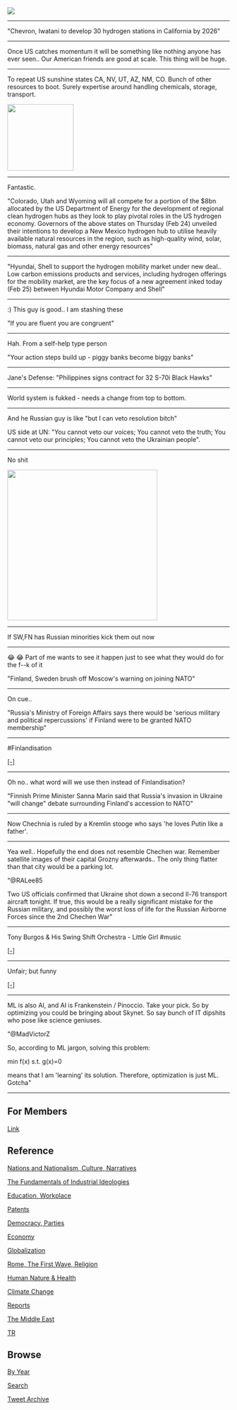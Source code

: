 <img src="https://drive.google.com/uc?export=view&id=1B2wf9R7AMH1d7Vw6e2mucLbIQ5NSjir7"/>


---

"Chevron, Iwatani to develop 30 hydrogen stations in California by 2026"

---

Once US catches momentum it will be something like nothing anyone has
ever seen..  Our American friends are good at scale. This thing will
be huge.

---

To repeat US sunshine states CA, NV, UT, AZ, NM, CO. Bunch of other
resources to boot. Surely expertise around handling chemicals,
storage, transport.

<img width="150" src="https://pbs.twimg.com/media/FD5oGr5XsAEuaFz?format=png&name=small"/>

---

Fantastic. 

"Colorado, Utah and Wyoming will all compete for a portion of the $8bn
allocated by the US Department of Energy for the development of
regional clean hydrogen hubs as they look to play pivotal roles in the
US hydrogen economy. Governors of the above states on Thursday (Feb
24) unveiled their intentions to develop a New Mexico hydrogen hub to
utilise heavily available natural resources in the region, such as
high-quality wind, solar, biomass, natural gas and other energy
resources"

---

"Hyundai, Shell to support the hydrogen mobility market under new
deal.. Low carbon emissions products and services, including hydrogen
offerings for the mobility market, are the key focus of a new
agreement inked today (Feb 25) between Hyundai Motor Company and Shell"

---

:) This guy is good.. I am stashing these

"If you are fluent you are congruent"

---

Hah. From a self-help type person

"Your action steps build up - piggy banks become biggy banks"

---

Jane's Defense: "Philippines signs contract for 32 S-70i Black Hawks"

---

World system is fukked - needs a change from top to bottom.

---

And he Russian guy is like "but I can veto resolution bitch"

US side at UN: "You cannot veto our voices; You cannot veto the truth;
You cannot veto our principles; You cannot veto the Ukrainian people".

---

No shit

<img width="340" src="https://pbs.twimg.com/media/FMgM9oSXsAY8ZYa?format=jpg&name=small"/>

---

If SW,FN has Russian minorities kick them out now

---

😂 😂 Part of me wants to see it happen just to see what they would do
for the f--k of it

"Finland, Sweden brush off Moscow's warning on joining NATO"

---

On cue..

"Russia's Ministry of Foreign Affairs says there would be 'serious
military and political repercussions' if Finland were to be granted
NATO membership"

---

\#Finlandisation

[[-]](https://youtu.be/N6aOk0SiHgI)

---

Oh no.. what word will we use then instead of Finlandisation?

"Finnish Prime Minister Sanna Marin said that Russia's invasion in
Ukraine "will change" debate surrounding Finland's accession to NATO"

---

Now Chechnia is ruled by a Kremlin stooge who says 'he loves Putin like
a father'.

---

Yea well.. Hopefully the end does not resemble Chechen war. Remember
satellite images of their capital Grozny afterwards.. The only thing
flatter than that city would be a parking lot.

"@RALee85

Two US officials confirmed that Ukraine shot down a second Il-76
transport aircraft tonight. If true, this would be a really
significant mistake for the Russian military, and possibly the worst
loss of life for the Russian Airborne Forces since the 2nd Chechen
War"

---

Tony Burgos & His Swing Shift Orchestra - Little Girl \#music

[[-]](https://youtu.be/ga8XdpAkDnk)

---

Unfair; but funny

[[-]](https://pbs.twimg.com/media/FMZvpzzXsAETcJH?format=jpg&name=small)

---

ML is also AI, and AI is Frankenstein / Pinoccio. Take your pick. So
by optimizing you could be bringing about Skynet. So say bunch of IT
dipshits who pose like science geniuses.

"@MadVictorZ

So, according to ML jargon, solving this problem:

min f(x) s.t. g(x)=0

means that I am 'learning' its solution.  Therefore, optimization is
just ML. Gotcha"

---

## For Members

[Link](https://thirdwave-members.herokuapp.com)

## Reference

[Nations and Nationalism, Culture, Narratives](/2013/02/nations-and-nationalism.md)

[The Fundamentals of Industrial Ideologies](/2011/04/fundamentals-of-industrial-ideologies.md)

[Education, Workplace](2017/09/education-workplace.md)

[Patents](/2018/09/patents.md)

[Democracy, Parties](/2016/11/democracy.md)

[Economy](/2018/05/economy.md)

[Globalization](/2018/09/globalization.md)

[Rome, The First Wave, Religion](/2017/12/rome.md)

[Human Nature & Health](/2020/07/human-nature.md)

[Climate Change](/2018/12/climate.md)

[Reports](/2019/05/reports.md)

[The Middle East](/2019/07/middleeast.md)

[TR](../tr)

## Browse

[By Year](years.md)

[Search](search.html)

[Tweet Archive](/tweets/README.md)


